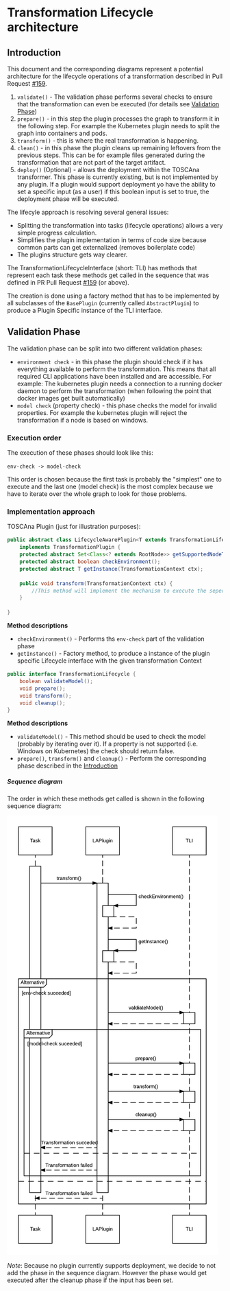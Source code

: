 # Transformation Lifecycle architecture

## Introduction

This document and the corresponding diagrams represent a potential architecture for the lifecycle operations of a transformation described in Pull Request [#159](https://github.com/StuPro-TOSCAna/TOSCAna/pull/159).

1. `validate()` - The validation phase performs several checks to ensure that the transformation can even be executed (for details see [Validation Phase](#validation-phase))
3. `prepare()` - in this step the plugin processes the graph to transform it in the following step. For example the Kubernetes plugin needs to split the graph into containers and pods.
4. `transform()` - this is where the real transformation is happening.
5. `clean()` - in this phase the plugin cleans up remaining leftovers from the previous steps. This can be for example files generated during the transformation that are not part of the target artifact.
6. `deploy()` (Optional) -  allows the deployment within the TOSCAna transformer. This phase is currently existing, but is not implemented by any plugin. If a plugin would support deployment yo have the ability to set a specific input (as a user) if this boolean input is set to true, the deployment phase will be executed.

The lifecyle approach is resolving several general issues:

- Splitting the transformation into tasks (lifecycle operations) allows a very simple progress calculation.
- Simplifies the plugin implementation in terms of code size because common parts can get externalized (removes boilerplate code)
- The plugins structure gets way clearer.

The TransformationLifecycleInterface (short: TLI) has methods that represent each task these methods get called in the sequence that was defined in PR Pull Request [#159](https://github.com/StuPro-TOSCAna/TOSCAna/pull/159) (or above).

The creation is done using a factory method that has to be implemented by all subclasses of the `BasePlugin` (currently called `AbstractPlugin`) to produce a Plugin Specific instance of the TLI interface.

## Validation Phase

The validation phase can be split into two different validation phases:
- `environment check` - in this phase the plugin should check if it has everything available to perform the transformation. This means that all required CLI applications have been installed and are accessible. For example: The kubernetes plugin needs a connection to a running docker daemon to perform the transformation (when following the point that docker images get built automatically)
- `model check` (property check) - this phase checks the model for invalid properties. For example the kubernetes plugin will reject the transformation if a node is based on windows.

### Execution order

The execution of these phases should look like this:

`env-check -> model-check`

This order is chosen because the first task is probably the "simplest" one to execute and the last one (model check) is the most complex because we have to iterate over the whole graph to look for those problems.

### Implementation approach

TOSCAna Plugin (just for illustration purposes):
```java
public abstract class LifecycleAwarePlugin<T extends TransformationLifecycle>
    implements TransformationPlugin {
    protected abstract Set<Class<? extends RootNode>> getSupportedNodeTypes();
    protected abstract boolean checkEnvironment();
    protected abstract T getInstance(TransformationContext ctx);

    public void transform(TransformationContext ctx) {
        //This method will implement the mechanism to execute the seperate phases
    }

}
```
**Method descriptions**
- `checkEnvironment()` - Performs ths `env-check` part of the validation phase
- `getInstance()` - Factory method, to produce a instance of the plugin specific Lifecycle interface with the given transformation Context

```java
public interface TransformationLifecycle {
    boolean validateModel();
    void prepare();
    void transform();
    void cleanup();
}
```
**Method descriptions**
- `validateModel()` - This method should be used to check the model (probably by iterating over it). If a property is not supported (i.e. Windows on Kubernetes) the check should return false.
- `prepare()`, `transform()` and `cleanup()` - Perform the corresponding phase described in the [Introduction](#introduction)  

##### Sequence diagram

The order in which these methods get called is shown in the following sequence diagram:

![](diagrams/seperate-validation-sequence-diagram.png)

*Note*: Because no plugin currently supports deployment, we decide to not add the phase in the sequence diagram. However the phase would get executed after the cleanup phase if the input has been set.
